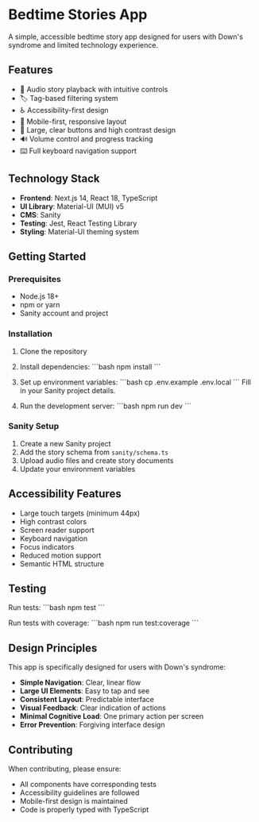 # Bedtime Stories App

A simple, accessible bedtime story app designed for users with Down's syndrome and limited technology experience.

## Features

- 🎵 Audio story playback with intuitive controls
- 🏷️ Tag-based filtering system
- ♿ Accessibility-first design
- 📱 Mobile-first, responsive layout
- 🎨 Large, clear buttons and high contrast design
- 🔊 Volume control and progress tracking
- ⌨️ Full keyboard navigation support

## Technology Stack

- **Frontend**: Next.js 14, React 18, TypeScript
- **UI Library**: Material-UI (MUI) v5
- **CMS**: Sanity
- **Testing**: Jest, React Testing Library
- **Styling**: Material-UI theming system

## Getting Started

### Prerequisites

- Node.js 18+ 
- npm or yarn
- Sanity account and project

### Installation

1. Clone the repository
2. Install dependencies:
   \`\`\`bash
   npm install
   \`\`\`

3. Set up environment variables:
   \`\`\`bash
   cp .env.example .env.local
   \`\`\`
   Fill in your Sanity project details.

4. Run the development server:
   \`\`\`bash
   npm run dev
   \`\`\`

### Sanity Setup

1. Create a new Sanity project
2. Add the story schema from `sanity/schema.ts`
3. Upload audio files and create story documents
4. Update your environment variables

## Accessibility Features

- Large touch targets (minimum 44px)
- High contrast colors
- Screen reader support
- Keyboard navigation
- Focus indicators
- Reduced motion support
- Semantic HTML structure

## Testing

Run tests:
\`\`\`bash
npm test
\`\`\`

Run tests with coverage:
\`\`\`bash
npm run test:coverage
\`\`\`

## Design Principles

This app is specifically designed for users with Down's syndrome:

- **Simple Navigation**: Clear, linear flow
- **Large UI Elements**: Easy to tap and see
- **Consistent Layout**: Predictable interface
- **Visual Feedback**: Clear indication of actions
- **Minimal Cognitive Load**: One primary action per screen
- **Error Prevention**: Forgiving interface design

## Contributing

When contributing, please ensure:
- All components have corresponding tests
- Accessibility guidelines are followed
- Mobile-first design is maintained
- Code is properly typed with TypeScript
